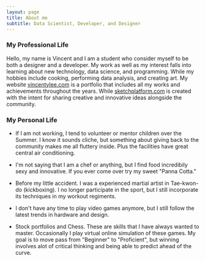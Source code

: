 ```yaml
---
layout: page
title: About me
subtitle: Data Scientist, Developer, and Designer
---
```


### My Professional Life

Hello, my name is Vincent and I am a student who consider myself to be both a designer and a developer. My work as well as my interest falls into learning about new technology, data science, and programming. While my hobbies include cooking, performing data analysis, and creating art. My website <a href = "http://www.vincentylee.com/">vincentylee.com</a> is a portfolio that includes all my works and achievements throughout the years. While <a href = "http://www.sketchplatform.com/">sketchplatform.com</a> is created with the intent for sharing creative and innovative ideas alongside the community.


### My Personal Life

- If I am not working, I tend to volunteer or mentor children over the Summer. I know it sounds cliche, but something about giving back to the community makes me all fluttery inside. Plus the facilities have great central air conditioning. 

- I'm not saying that I am a chef or anything, but I find food incredibily sexy and innovative. If you ever come over try my sweet "Panna Cotta."

- Before my little accident. I was a experienced martial artist in Tae-kwon-do (kickboxing). I no longer participate in the sport, but I still incorporate its techniques in my workout regiments.

- I don't have any time to play video games anymore, but I still follow the latest trends in hardware and design.

- Stock portfolios and Chess. These are skills that I have always wanted to master. Occasionally I play virtual online simulation of these games. My goal is to move pass from "Beginner" to "Proficient", but winning involves alot of critical thinking and being able to predict ahead of the curve.


